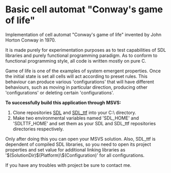 # Basic cell automat "Conway's game of life"
<p>Implementation of cell automat "Conway's game of life" invented by John Horton Conway in 1970.</p>
<p>It is made purely for experimentation purposes as to test capabilities of SDL libraries and purely functional programming paradigm. As to conform to functional programming style, all code is written mostly on pure C.</p>
<p>Game of life is one of the examples of system emergent properties. Once the initial state is set
all cells will act according to preset rules. This behaviour can produce various 'configurations'
that will have different behaviours, such as moving in particular direction, producing other 'configurations'
or deleting certain 'configurations'.</p>
<p><b>To successfully build this application through MSVS:</b></p>
<ol>
  <li>Clone repositories <a href="https://github.com/libsdl-org/SDL">SDL</a> and <a href="https://github.com/libsdl-org/SDL_ttf">SDL_ttf</a> into your C:\ directory.</li>
  <li>Make two environmental variables named 'SDL_HOME' and 'SDLTTF_HOME' and set them as your SDL and SDL_ttf repositories directories respectively.</li>
</ol>
<p>Only after doing this you can open your MSVS solution. Also, SDL_ttf is dependent of compiled SDL libraries, so you need to open its project properties and set value for additional linking libraries as '$(SolutionDir)$(Platform)\$(Configuration)' for all configurations.</p>
<p>If you have any troubles with project be sure to contact me.</p>
